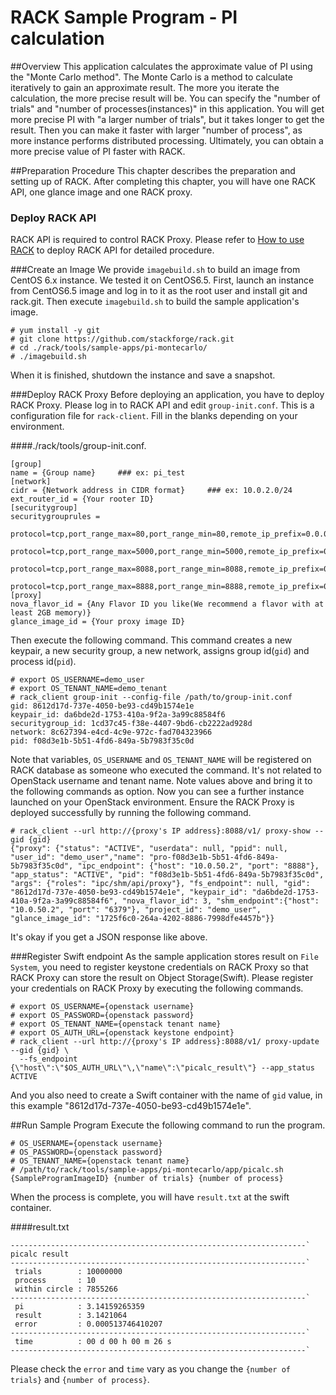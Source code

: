 # RACK Sample Program - PI calculation

##Overview
This application calculates the approximate value of PI using the "Monte Carlo method".
The Monte Carlo is a method to calculate iteratively to gain an approximate result.
The more you iterate the calculation, the more precise result will be.
You can specify the "number of trials" and "number of processes(instances)" in this application.
You will get more precise PI with "a larger number of trials", but it takes longer to get the result.
Then you can make it faster with larger "number of process", as more instance performs distributed processing.
Ultimately, you can obtain a more precise value of PI faster with RACK.

##Preparation Procedure
This chapter describes the preparation and setting up of RACK.
After completing this chapter, you will have one RACK API, one glance image and one RACK proxy.

### Deploy RACK API
RACK API is required to control RACK Proxy.
Please refer to [How to use RACK](https://github.com/stackforge/rack/tree/master/tools/setup) to deploy RACK API for detailed procedure.

###Create an Image
We provide `imagebuild.sh` to build an image from CentOS 6.x instance. We tested it on CentOS6.5.
First, launch an instance from CentOS6.5 image and log in to it as the root user and install git and rack.git.
Then execute `imagebuild.sh` to build the sample application's image.

```
# yum install -y git
# git clone https://github.com/stackforge/rack.git
# cd ./rack/tools/sample-apps/pi-montecarlo/
# ./imagebuild.sh
```

When it is finished, shutdown the instance and save a snapshot.

###Deploy RACK Proxy
Before deploying an application, you have to deploy RACK Proxy.
Please log in to RACK API and edit `group-init.conf`.
This is a configuration file for `rack-client`.
Fill in the blanks depending on your environment.

####./rack/tools/group-init.conf.
```
[group]
name = {Group name}     ### ex: pi_test
[network]
cidr = {Network address in CIDR format}     ### ex: 10.0.2.0/24
ext_router_id = {Your rooter ID}
[securitygroup]
securitygrouprules = 
    protocol=tcp,port_range_max=80,port_range_min=80,remote_ip_prefix=0.0.0.0/0
    protocol=tcp,port_range_max=5000,port_range_min=5000,remote_ip_prefix=0.0.0.0/0
    protocol=tcp,port_range_max=8088,port_range_min=8088,remote_ip_prefix=0.0.0.0/0
    protocol=tcp,port_range_max=8888,port_range_min=8888,remote_ip_prefix=0.0.0.0/0
[proxy]
nova_flavor_id = {Any Flavor ID you like(We recommend a flavor with at least 2GB memory)}
glance_image_id = {Your proxy image ID}
```

Then execute the following command.
This command creates a new keypair, a new security group, a new network, assigns group id(`gid`) and process id(`pid`).

```
# export OS_USERNAME=demo_user
# export OS_TENANT_NAME=demo_tenant
# rack_client group-init --config-file /path/to/group-init.conf
gid: 8612d17d-737e-4050-be93-cd49b1574e1e
keypair_id: da6bde2d-1753-410a-9f2a-3a99c88584f6
securitygroup_id: 1cd37c45-f38e-4407-9bd6-cb2222ad928d
network: 8c627394-e4cd-4c9e-972c-fad704323966
pid: f08d3e1b-5b51-4fd6-849a-5b7983f35c0d
```

Note that variables, `OS_USERNAME` and `OS_TENANT_NAME` will be registered on RACK database as someone who executed the command.
It's not related to OpenStack username and tenant name.
Note values above and bring it to the following commands as option.
Now you can see a further instance launched on your OpenStack environment.
Ensure the RACK Proxy is deployed successfully by running the following command.

```
# rack_client --url http://{proxy's IP address}:8088/v1/ proxy-show --gid {gid}
{"proxy": {"status": "ACTIVE", "userdata": null, "ppid": null, "user_id": "demo_user","name": "pro-f08d3e1b-5b51-4fd6-849a-5b7983f35c0d", "ipc_endpoint": {"host": "10.0.50.2", "port": "8888"}, "app_status": "ACTIVE", "pid": "f08d3e1b-5b51-4fd6-849a-5b7983f35c0d", "args": {"roles": "ipc/shm/api/proxy"}, "fs_endpoint": null, "gid": "8612d17d-737e-4050-be93-cd49b1574e1e", "keypair_id": "da6bde2d-1753-410a-9f2a-3a99c88584f6", "nova_flavor_id": 3, "shm_endpoint":{"host": "10.0.50.2", "port": "6379"}, "project_id": "demo_user", "glance_image_id": "1725f6c0-264a-4202-8886-7998dfe4457b"}}
```

It's okay if you get a JSON response like above.

###Register Swift endpoint
As the sample application stores result on `File System`, you need to register keystone credentials on RACK Proxy so that RACK Proxy can store the result on Object Storage(Swift).
Please register your credentials on RACK Proxy by executing the following commands.

```
# export OS_USERNAME={openstack username}
# export OS_PASSWORD={openstack password}
# export OS_TENANT_NAME={openstack tenant name}
# export OS_AUTH_URL={openstack keystone endpoint}
# rack_client --url http://{proxy's IP address}:8088/v1/ proxy-update --gid {gid} \
  --fs_endpoint {\"host\":\"$OS_AUTH_URL\"\,\"name\":\"picalc_result\"} --app_status ACTIVE
```

And you also need to create a Swift container with the name of `gid` value, in this example "8612d17d-737e-4050-be93-cd49b1574e1e".

##Run Sample Program
Execute the following command to run the program.

```
# OS_USERNAME={openstack username}
# OS_PASSWORD={openstack password}
# OS_TENANT_NAME={openstack tenant name}
# /path/to/rack/tools/sample-apps/pi-montecarlo/app/picalc.sh {SampleProgramImageID} {number of trials} {number of process}
```

When the process is complete, you will have `result.txt` at the swift container.

####result.txt
```
------------------------------------------------------------------`
picalc result
------------------------------------------------------------------`
 trials        : 10000000
 process       : 10
 within circle : 7855266
------------------------------------------------------------------`
 pi            : 3.14159265359
 result        : 3.1421064
 error         : 0.000513746410207
------------------------------------------------------------------`
 time          : 00 d 00 h 00 m 26 s
------------------------------------------------------------------`
```

Please check the `error` and `time` vary as you change the `{number of trials}` and `{number of process}`.
